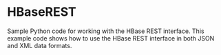 HBaseREST
=========

Sample Python code for working with the HBase REST interface.  This example code shows how to use the HBase REST interface in both JSON and XML data formats.
